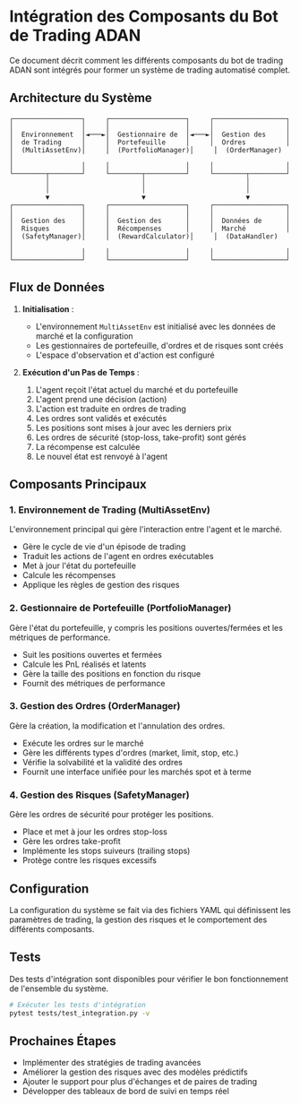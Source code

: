 # Intégration des Composants du Bot de Trading ADAN

Ce document décrit comment les différents composants du bot de trading ADAN sont intégrés pour former un système de trading automatisé complet.

## Architecture du Système

```
┌─────────────────┐     ┌───────────────────┐     ┌──────────────────┐
│                 │     │                   │     │                  │
│  Environnement  │◄───►│  Gestionnaire de  │◄───►│  Gestion des     │
│  de Trading     │     │  Portefeuille     │     │  Ordres          │
│  (MultiAssetEnv)│     │  (PortfolioManager)│     │  (OrderManager)  │
│                 │     │                   │     │                  │
└────────┬────────┘     └────────┬──────────┘     └────────┬─────────┘
         │                       │                         │
         │                       │                         │
         ▼                       ▼                         ▼
┌─────────────────┐     ┌───────────────────┐     ┌──────────────────┐
│                 │     │                   │     │                  │
│  Gestion des    │     │  Gestion des      │     │  Données de      │
│  Risques        │     │  Récompenses      │     │  Marché          │
│  (SafetyManager)│     │  (RewardCalculator)│     │  (DataHandler)   │
│                 │     │                   │     │                  │
└─────────────────┘     └───────────────────┘     └──────────────────┘
```

## Flux de Données

1. **Initialisation** :
   - L'environnement `MultiAssetEnv` est initialisé avec les données de marché et la configuration
   - Les gestionnaires de portefeuille, d'ordres et de risques sont créés
   - L'espace d'observation et d'action est configuré

2. **Exécution d'un Pas de Temps** :
   1. L'agent reçoit l'état actuel du marché et du portefeuille
   2. L'agent prend une décision (action)
   3. L'action est traduite en ordres de trading
   4. Les ordres sont validés et exécutés
   5. Les positions sont mises à jour avec les derniers prix
   6. Les ordres de sécurité (stop-loss, take-profit) sont gérés
   7. La récompense est calculée
   8. Le nouvel état est renvoyé à l'agent

## Composants Principaux

### 1. Environnement de Trading (MultiAssetEnv)

L'environnement principal qui gère l'interaction entre l'agent et le marché.

- Gère le cycle de vie d'un épisode de trading
- Traduit les actions de l'agent en ordres exécutables
- Met à jour l'état du portefeuille
- Calcule les récompenses
- Applique les règles de gestion des risques

### 2. Gestionnaire de Portefeuille (PortfolioManager)

Gère l'état du portefeuille, y compris les positions ouvertes/fermées et les métriques de performance.

- Suit les positions ouvertes et fermées
- Calcule les PnL réalisés et latents
- Gère la taille des positions en fonction du risque
- Fournit des métriques de performance

### 3. Gestion des Ordres (OrderManager)

Gère la création, la modification et l'annulation des ordres.

- Exécute les ordres sur le marché
- Gère les différents types d'ordres (market, limit, stop, etc.)
- Vérifie la solvabilité et la validité des ordres
- Fournit une interface unifiée pour les marchés spot et à terme

### 4. Gestion des Risques (SafetyManager)

Gère les ordres de sécurité pour protéger les positions.

- Place et met à jour les ordres stop-loss
- Gère les ordres take-profit
- Implémente les stops suiveurs (trailing stops)
- Protège contre les risques excessifs

## Configuration

La configuration du système se fait via des fichiers YAML qui définissent les paramètres de trading, la gestion des risques et le comportement des différents composants.

## Tests

Des tests d'intégration sont disponibles pour vérifier le bon fonctionnement de l'ensemble du système.

```bash
# Exécuter les tests d'intégration
pytest tests/test_integration.py -v
```

## Prochaines Étapes

- Implémenter des stratégies de trading avancées
- Améliorer la gestion des risques avec des modèles prédictifs
- Ajouter le support pour plus d'échanges et de paires de trading
- Développer des tableaux de bord de suivi en temps réel
